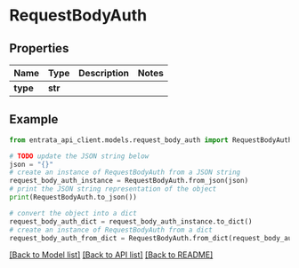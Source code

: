 # RequestBodyAuth


## Properties

Name | Type | Description | Notes
------------ | ------------- | ------------- | -------------
**type** | **str** |  | 

## Example

```python
from entrata_api_client.models.request_body_auth import RequestBodyAuth

# TODO update the JSON string below
json = "{}"
# create an instance of RequestBodyAuth from a JSON string
request_body_auth_instance = RequestBodyAuth.from_json(json)
# print the JSON string representation of the object
print(RequestBodyAuth.to_json())

# convert the object into a dict
request_body_auth_dict = request_body_auth_instance.to_dict()
# create an instance of RequestBodyAuth from a dict
request_body_auth_from_dict = RequestBodyAuth.from_dict(request_body_auth_dict)
```
[[Back to Model list]](../README.md#documentation-for-models) [[Back to API list]](../README.md#documentation-for-api-endpoints) [[Back to README]](../README.md)



